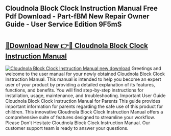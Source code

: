 ## Cloudnola Block Clock Instruction Manual Free Pdf Download - Part-fBM New Repair Owner Guide - User Service Edition 9F5mS

# <h2><a href="http://bc26729.oget.top/?id=Cloudnola+Block+Clock+Instruction+Manual">🔗Download New 👉🔴 Cloudnola Block Clock Instruction Manual</a></h2>

[![Cloudnola Block Clock Instruction Manual new download](https://i.imgur.com/5g1atiW.png)](http://bc26729.oget.top/?id=Cloudnola+Block+Clock+Instruction+Manual)
Greetings and welcome to the user manual for your newly obtained Cloudnola Block Clock Instruction Manual. This manual is intended to help you become an expert user of your product by providing a detailed explanation of its features, functions, and benefits. You will find step-by-step instructions for installation, usage, maintenance, and troubleshooting. Important User Guide Cloudnola Block Clock Instruction Manual for Parents This guide provides important information for parents regarding the safe use of this product for children. This innovative Cloudnola Block Clock Instruction Manual offers a comprehensive suite of features designed to streamline your workflow. Please Don't Hesitate Cloudnola Block Clock Instruction Manual. Our customer support team is ready to answer your questions.

